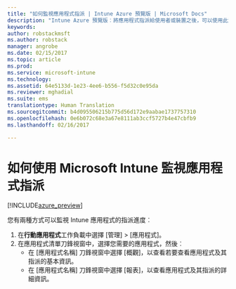 ```yaml
---
title: "如何監視應用程式指派 | Intune Azure 預覽版 | Microsoft Docs"
description: "Intune Azure 預覽版︰將應用程式指派給使用者或裝置之後，可以使用此資訊協助您監視其狀態。"
keywords: 
author: robstackmsft
ms.author: robstack
manager: angrobe
ms.date: 02/15/2017
ms.topic: article
ms.prod: 
ms.service: microsoft-intune
ms.technology: 
ms.assetid: 64e5133d-1e23-4ee6-b556-f5d32c0e95da
ms.reviewer: mghadial
ms.suite: ems
translationtype: Human Translation
ms.sourcegitcommit: b4d095506215b775d56d172e9aabae1737757310
ms.openlocfilehash: 0e6b072c68e3a67e8111ab3ccf5727b4e47cbfb9
ms.lasthandoff: 02/16/2017

---
```


# <a name="how-to-monitor-app-assignments-with-microsoft-intune"></a>如何使用 Microsoft Intune 監視應用程式指派

[!INCLUDE[azure_preview](../includes/azure_preview.md)]

您有兩種方式可以監視 Intune 應用程式的指派進度︰

1. 在**行動應用程式**工作負載中選擇 [管理]  >  [應用程式]。
2. 在應用程式清單刀鋒視窗中，選擇您需要的應用程式，然後︰
    - 在 [應用程式名稱] 刀鋒視窗中選擇 [概觀]，以查看若要查看應用程式及其指派的基本資訊。
    - 在 [應用程式名稱] 刀鋒視窗中選擇 [報表]，以查看應用程式及其指派的詳細資訊。

